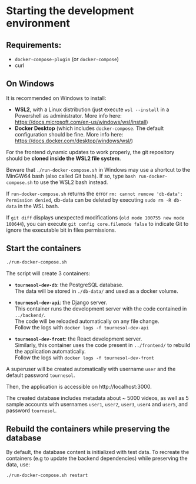 # Starting the development environment

## Requirements:
* `docker-compose-plugin` (or `docker-compose`)
* curl


## On Windows

It is recommended on Windows to install:
* **WSL2**, with a Linux distribution (just execute `wsl --install` in a Powershell as administrator. More info here: https://docs.microsoft.com/en-us/windows/wsl/install)
* **Docker Desktop** (which includes `docker-compose`. The default configuration should be fine. More info here: https://docs.docker.com/desktop/windows/wsl/)


For the frontend dynamic updates to work properly, the git repository should be **cloned inside the WSL2 file system**.

Beware that `./run-docker-compose.sh` in Windows may use a shortcut to the MinGW64 bash (also called Git bash).
If so, type `bash run-docker-compose.sh` to use the WSL2 bash instead.

If `run-docker-compose.sh` returns the error `rm: cannot remove 'db-data': Permission denied`, db-data can be deleted by executing `sudo rm -R db-data` in the WSL bash.

If `git diff` displays unexpected modifications (`old mode 100755 new mode 100644`), you can execute `git config core.filemode false` to indicate Git to ignore the executable bit in files permissions.


## Start the containers

```bash
./run-docker-compose.sh
```

The script will create 3 containers:

- **`tournesol-dev-db`**: the PostgreSQL database.   
The data will be stored in `./db-data/` and used as a docker volume.

- **`tournesol-dev-api`**: the Django server.  
    This container runs the development server with the code contained in `../backend/`.  
The code will be reloaded automatically on any file change.  
Follow the logs with `docker logs -f tournesol-dev-api`

* **`tournesol-dev-front`**: the React development server.  
Similarly, this container uses the code present in `../frontend/` to rebuild the application automatically.  
Follow the logs with `docker logs -f tournesol-dev-front`

A superuser will be created automatically with username `user` and the default password `tournesol`.

Then, the application is accessible on http://localhost:3000.

The created database includes metadata about ~ 5000 videos, as well as 5 sample accounts with usernames
`user1`, `user2`, `user3`, `user4` and `user5`, and password `tournesol`.


## Rebuild the containers while preserving the database

By default, the database content is initialized with test data.
To recreate the containers (e.g to update the backend dependencies) while preserving the data, use:
```bash
./run-docker-compose.sh restart
```
